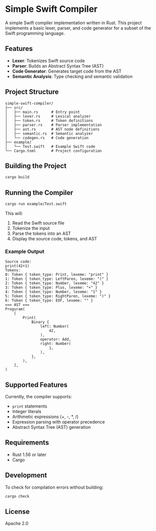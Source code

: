 # Simple Swift Compiler

A simple Swift compiler implementation written in Rust. This project implements a basic lexer, parser, and code generator for a subset of the Swift programming language.

## Features

- **Lexer**: Tokenizes Swift source code
- **Parser**: Builds an Abstract Syntax Tree (AST)
- **Code Generator**: Generates target code from the AST
- **Semantic Analysis**: Type checking and semantic validation

## Project Structure

```
simple-swift-compiler/
├── src/
│   ├── main.rs      # Entry point
│   ├── lexer.rs     # Lexical analyzer
│   ├── token.rs     # Token definitions
│   ├── parser.rs    # Parser implementation
│   ├── ast.rs       # AST node definitions
│   ├── semantic.rs  # Semantic analyzer
│   └── codegen.rs   # Code generation
├── example/
│   └── Test.swift   # Example Swift code
└── Cargo.toml       # Project configuration
```

## Building the Project

```bash
cargo build
```

## Running the Compiler

```bash
cargo run example/Test.swift
```

This will:
1. Read the Swift source file
2. Tokenize the input
3. Parse the tokens into an AST
4. Display the source code, tokens, and AST

### Example Output

```
Source code:
print(42+1)
Tokens:
0: Token { token_type: Print, lexeme: "print" }
1: Token { token_type: LeftParen, lexeme: "(" }
2: Token { token_type: Number, lexeme: "42" }
3: Token { token_type: Plus, lexeme: "+" }
4: Token { token_type: Number, lexeme: "1" }
5: Token { token_type: RightParen, lexeme: ")" }
6: Token { token_type: EOF, lexeme: "" }
=== AST ===
Proguram(
    [
        Print(
            Binary {
                left: Number(
                    42,
                ),
                operator: Add,
                right: Number(
                    1,
                ),
            },
        ),
    ],
)
```

## Supported Features

Currently, the compiler supports:
- `print` statements
- Integer literals
- Arithmetic expressions (+, -, *, /)
- Expression parsing with operator precedence
- Abstract Syntax Tree (AST) generation

## Requirements

- Rust 1.56 or later
- Cargo

## Development

To check for compilation errors without building:

```bash
cargo check
```

## License

Apache 2.0
